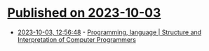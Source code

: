 # [Published on 2023-10-03](index.md)

* [2023-10-03, 12:56:48](https://lobste.rs/s/gtakkq/programming_language_structure) - [Programming, language | Structure and Interpretation of Computer Programmers](https://www.sicpers.info/2023/10/programming-language/)
